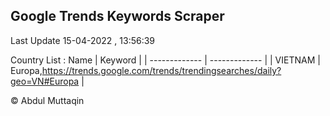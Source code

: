 

## Google Trends Keywords Scraper 
 
Last Update 15-04-2022 , 13:56:39

Country List :
 Name  | Keyword |
| ------------- | ------------- |
| VIETNAM | Europa,https://trends.google.com/trends/trendingsearches/daily?geo=VN#Europa |



© Abdul Muttaqin 
